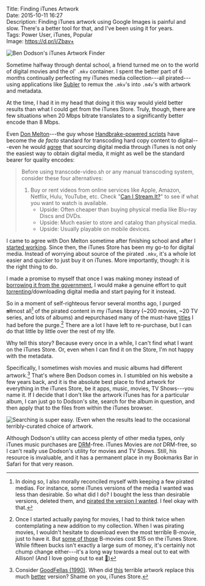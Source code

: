 Title: Finding iTunes Artwork  
Date: 2015-10-11 16:27  
Description: Finding iTunes artwork using Google Images is painful and slow. There's a better tool for that, and I've been using it for years.  
Tags: Power User, iTunes, Popular  
Image: https://d.pr/i/Zbav+  

![Ben Dodson's iTunes Artwork Finder][1]
<!-- {.border} -->

Sometime halfway through dental school, a friend turned me on to the world of digital movies and the ol' `.mkv` container. I spent the better part of 6 months continually perfecting my iTunes media collection---all pirated---using applications like [Subler][2] to remux the `.mkv`'s into `.m4v`'s with artwork and metadata.

At the time, I had it in my head that doing it this way would yield better results than what I could get from the iTunes Store. Truly, though, there are few situations when 20 Mbps bitrate translates to a  significantly better encode than 8 Mbps.

Even [Don Melton][3]---the guy whose [Handbrake-powered scripts][4] have become the *de facto* standard for transcoding hard copy content to digital---even he would [agree][5] that sourcing digital media through iTunes is not only the easiest way to obtain digital media, it might as well be the standard bearer for quality encodes:

> Before using transcode-video.sh or any manual transcoding system, consider these four alternatives:
>
>	1. Buy or rent videos from online services like Apple, Amazon, Netflix, Hulu, YouTube, etc. Check "[Can I Stream.It?][6]" to see if what you want to watch is available.
>		* Upside: Often cheaper than buying physical media like Blu-ray Discs and DVDs.
>		* Upside: Much easier to store and catalog than physical media.
>		* Upside: Usually playable on mobile devices.

I came to agree with Don Melton sometime after finishing school and after I [started working][7]. Since then, the iTunes Store has been my go-to for digital media. Instead of worrying about source of the pirated `.mkv`, it's a whole lot easier and quicker to just buy it on iTunes. More importantly, though: it is the right thing to do.

I made a promise to myself that once I was making money instead of [borrowing it from the government][8], I would make a genuine effort to quit [torrenting][9]/downloading digital media and start paying for it instead.

So in a moment of self-righteous fervor several months ago, I purged <s>all</s>most all[^1] of the pirated content in my iTunes library (~200 movies, ~20 TV series, and lots of albums) and <s>re</s>purchased many of the must-have [titles][10] I had before the purge.[^2] There are a lot I have left to re-purchase, but I can do that little by little over the rest of my life.

Why tell this story? Because every once in a while, I can't find what I want on the iTunes Store. Or, even when I can find it on the Store, I'm not happy with the metadata.

Specifically, I sometimes wish movies and music albums had different artwork.[^3] That's where Ben Dodson comes in. I stumbled on his website a few years back, and it is the absolute best place to find artwork for everything in the iTunes Store, be it apps, music, movies, TV Shows---you name it. If I decide that I don't like the artwork iTunes has for a particular album, I can just go to Dodson's site, search for the album in question, and then apply that to the files from within the iTunes browser.

![Searching is super easy. (Even when the results lead to the occasional terribly-curated choice of artwork.][11]
<!-- {.border} -->

Although Dodson's utility can access plenty of other media types, only iTunes music purchases are [DRM][12]-free. iTunes Movies are *not* DRM-free, so I can't really use Dodson's utility for movies and TV Shows. Still, his resource is invaluable, and it has a permanent place in my Bookmarks Bar in Safari for that very reason.

[^1]: In doing so, I also morally reconciled myself with keeping a few pirated medias. For instance, some iTunes versions of the media I wanted was less than desirable. So what did I do? I bought the less than desirable versions, deleted them, and [pirated the version I wanted][a]. I feel okay with that.
[^2]: Once I started actually paying for movies, I had to think twice when contemplating a new addition to my collection. When I was pirating movies, I wouldn't hesitate to download even the most terrible B-movie, just to have it. But [some of those][b] B-movies cost $15 on the iTunes Store. While fifteen bucks isn't exactly a large sum of money, it's certainly not chump change either---it's a long way towards a meal out to eat with Allison! (And I love going out to eat [🍴][c])
[^3]: Consider [GoodFellas (1990)][d]. When did [this][e] terrible artwork replace this much [better][f] version? Shame on you, iTunes Store.

[a]: /2015/5/14/this-is-the-best-version-of-star-wars-and-watching-it-is-a-crime "My thoughts on Harmy's Despecialized Edition of Star Wars"
[b]: https://itunes.apple.com/us/movie/the-fugitive/id282551004?at=1l3vx9s "The Fugitive on iTunes"
[c]: https://instagram.com/p/1ExLghwz2f/?taken-by=toniwonkanobi "Instagramming my eating with Allison"
[d]: https://itunes.apple.com/us/movie/goodfellas/id275463151?at=1l3vx9s "Goodfellas on iTunes"
[e]: https://d.pr/i/BY2d+ "The current fugly iTunes Store artwork for Goodfellas"
[f]: https://d.pr/i/1kHVX+ "The previous iTunes Store artwork for Goodfellas"

[1]: https://d.pr/i/Zbav+ "Ben Dodson's iTunes Artwork Finder"
[2]: https://bitbucket.org/galad87/subler/wiki/Home "The Subler Project"
[3]: http://twitter.com/donmelton "Don Melton on Twitter"
[4]: https://github.com/donmelton/video-transcoding-scripts "Don Melton's transcoding scripts"
[5]: https://github.com/donmelton/video-transcoding-scripts#alternatives-to-transcoding-your-media "Don Melton's suggestions for alternatives to transcoding media"
[6]: http://www.canistream.it/ "Check this site to see if you can stream what you're looking for"
[7]: http://twitter.com/anthonycraigdds "My alter-ego, 'Anthony Craig, DDS,' on Twitter"
[8]: http://www.myfedloan.org/ "Everyone former student's favorite website"
[9]: https://www.transmissionbt.com/ "Transmission, a bit torrent client for OS X"
[10]: https://itunes.apple.com/us/movie/the-good-the-bad-and-the-ugly/id270778212?at=1l3vx9s "'The Good, the Bad and the Ugly' on iTunes"
[11]: https://d.pr/i/1eWpP+ "Searching with Ben Dodson's utility"
[12]: https://en.wikipedia.org/wiki/Digital_rights_management "Wikipedia: DRM"